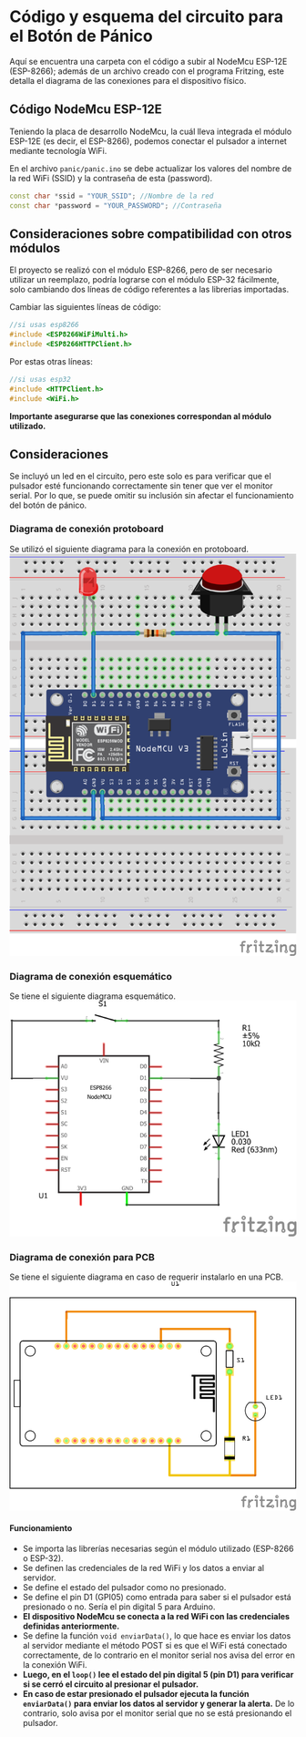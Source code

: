 # Código y esquema del circuito para el Botón de Pánico

Aquí se encuentra una carpeta con el código a subir al NodeMcu ESP-12E (ESP-8266); además de un archivo creado con el programa Fritzing, este detalla el diagrama de las conexiones para el dispositivo físico.

## Código NodeMcu ESP-12E

Teniendo la placa de desarrollo NodeMcu, la cuál lleva integrada el módulo ESP-12E (es decir, el ESP-8266), podemos conectar el pulsador a internet mediante tecnología WiFi.

En el archivo `panic/panic.ino` se debe actualizar los valores del nombre de la red WiFi (SSID) y la contraseña de esta (password).

```c++
const char *ssid = "YOUR_SSID"; //Nombre de la red
const char *password = "YOUR_PASSWORD"; //Contraseña
```

## Consideraciones sobre compatibilidad con otros módulos

El proyecto se realizó con el módulo ESP-8266, pero de ser necesario utilizar un reemplazo, podría lograrse con el módulo ESP-32 fácilmente, solo cambiando dos líneas de código referentes a las librerias importadas.

Cambiar las siguientes líneas de código:

```c++
//si usas esp8266
#include <ESP8266WiFiMulti.h>
#include <ESP8266HTTPClient.h>
```

Por estas otras líneas:

```c++
//si usas esp32
#include <HTTPClient.h>
#include <WiFi.h>
```

**Importante asegurarse que las conexiones correspondan al módulo utilizado.**

## Consideraciones

Se incluyó un led en el circuito, pero este solo es para verificar que el pulsador esté funcionando correctamente sin tener que ver el monitor serial. Por lo que, se puede omitir su inclusión sin afectar el funcionamiento del botón de pánico.

### Diagrama de conexión protoboard

Se utilizó el siguiente diagrama para la conexión en protoboard.
![Sistema de Botón de Pánico](protoboard--panic-button.png)

### Diagrama de conexión esquemático

Se tiene el siguiente diagrama esquemático.
![Sistema de Botón de Pánico](esquematico--panic-button.png)

### Diagrama de conexión para PCB

Se tiene el siguiente diagrama en caso de requerir instalarlo en una PCB.
![Sistema de Botón de Pánico](pcb--panic-button.png)

#### Funcionamiento

- Se importa las librerías necesarias según el módulo utilizado (ESP-8266 o ESP-32).
- Se definen las credenciales de la red WiFi y los datos a enviar al servidor.
- Se define el estado del pulsador como no presionado.
- Se define el pin D1 (GPI05) como entrada para saber si el pulsador está presionado o no. Sería el pin digital 5 para Arduino.
- **El dispositivo NodeMcu se conecta a la red WiFi con las credenciales definidas anteriormente.**
- Se define la función `void enviarData()`, lo que hace es enviar los datos al servidor mediante el método POST si es que el WiFi está conectado correctamente, de lo contrario en el monitor serial nos avisa del error en la conexión WiFi.
- **Luego, en el `loop()` lee el estado del pin digital 5 (pin D1) para verificar si se cerró el circuito al presionar el pulsador.**
- **En caso de estar presionado el pulsador ejecuta la función `enviarData()` para enviar los datos al servidor y generar la alerta.** De lo contrario, solo avisa por el monitor serial que no se está presionando el pulsador.
